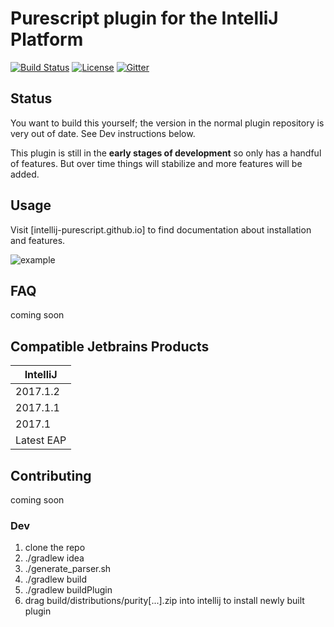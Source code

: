 # Purescript plugin for the IntelliJ Platform


[![Build Status](https://travis-ci.org/intellij-purescript/intellij-purescript.svg?branch=master)](https://travis-ci.org/intellij-purescript/intellij-purescript)
[![License](https://img.shields.io/badge/License-BSD%203--Clause-blue.svg)](https://opensource.org/licenses/BSD-3-Clause)
[![Gitter](https://badges.gitter.im/Join%20Chat.svg)](https://gitter.im/intellj-purescript/Lobby?utm_source=share-link&utm_medium=link&utm_campaign=share-link)


## Status

You want to build this yourself; the version in the normal plugin repository is very out of date. See Dev instructions below.

This plugin is still in the **early stages of development** so only has a handful of features. But over time things will stabilize and more features will be added.
 
## Usage

Visit [intellij-purescript.github.io] to find documentation about installation and features.

![example](https://github.com/intellij-purescript/intellij-purescript/raw/master/.README/ex1.png)

## FAQ

coming soon 

## Compatible Jetbrains Products

| IntelliJ                  |
|---------------------------|
| 2017.1.2                  |
| 2017.1.1                  | 
| 2017.1                    | 
| Latest EAP                | 


## Contributing
 
coming soon 

### Dev

1. clone the repo
2. ./gradlew idea
3. ./generate_parser.sh
4. ./gradlew build
5. ./gradlew buildPlugin
6. drag build/distributions/purity[...].zip into intellij to install newly built plugin
